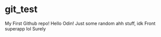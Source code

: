 # git_test
My First Github repo!
Hello Odin!
Just some random ahh stuff, idk Front superapp lol
Surely
